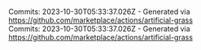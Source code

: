 Commits: 2023-10-30T05:33:37.026Z - Generated via https://github.com/marketplace/actions/artificial-grass
<br>
Commits: 2023-10-30T05:33:37.026Z - Generated via https://github.com/marketplace/actions/artificial-grass
<br>
